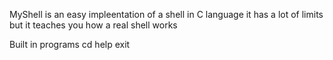 MyShell is an easy impleentation of a shell in C language 
it has a lot of limits but it teaches you how a real shell works

Built in programs
	cd
	help
	exit
